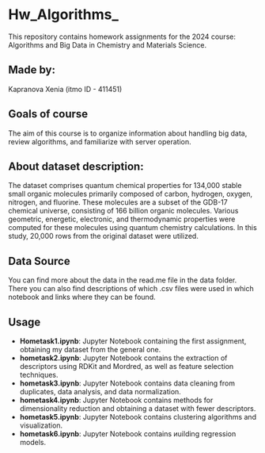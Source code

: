 # Hw_Algorithms_
This repository contains homework assignments for the 2024 course: Algorithms and Big Data in Chemistry and Materials Science.

## Made by: 
Kapranova Xenia (itmo ID - 411451)

## Goals of course
The aim of this course is to organize information about handling big data, review algorithms, and familiarize with server operation.

## About dataset description:
 The dataset comprises quantum chemical properties for 134,000 stable small organic molecules primarily composed of carbon, hydrogen, oxygen, nitrogen, and fluorine. These molecules are a subset of the GDB-17 chemical universe, consisting of 166 billion organic molecules. Various geometric, energetic, electronic, and thermodynamic properties were computed for these molecules using quantum chemistry calculations.
 In this study, 20,000 rows from the original dataset were utilized.

## Data Source
You can find more about the data in the read.me file in the data folder. There you can also find descriptions of which .csv files were used in which notebook and links where they can be found.

## Usage
 - **Hometask1.ipynb**: Jupyter Notebook containing the first assignment, obtaining my dataset from the general one.
 - **hometask2.ipynb**: Jupyter Notebook contains the extraction of descriptors using RDKit and Mordred, as well as feature selection techniques. 
 - **hometask3.ipynb**: Jupyter Notebook contains data cleaning from duplicates, data analysis, and data normalization.
 - **hometask4.ipynb**: Jupyter Notebook contains methods for dimensionality reduction and obtaining a dataset with fewer descriptors.
 - **hometask5.ipynb**: Jupyter Notebook contains clustering algorithms and visualization.
 - **hometask6.ipynb**: Jupyter Notebook contains иuilding regression models.
